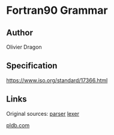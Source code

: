 # Fortran90 Grammar

## Author

Olivier Dragon

## Specification

https://www.iso.org/standard/17366.html

## Links

Original sources: [parser](https://github.com/cyrillemidingoyi/PyCropML/blob/d69268931b6b59736aef5a25667c0567b8381b5e/src/pycropml/transpiler/antlr_py/grammars/Fortran90Parser.g4)
[lexer](https://github.com/cyrillemidingoyi/PyCropML/blob/d69268931b6b59736aef5a25667c0567b8381b5e/src/pycropml/transpiler/antlr_py/grammars/Fortran90Lexer.g4)

[pldb.com](https://pldb.com/rows/fortran-90.html)
